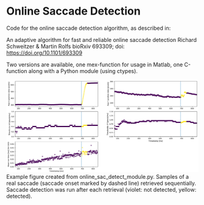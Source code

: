# Online Saccade Detection

Code for the online saccade detection algorithm, as described in:

An adaptive algorithm for fast and reliable online saccade detection
Richard Schweitzer & Martin Rolfs
bioRxiv 693309; doi: https://doi.org/10.1101/693309 

Two versions are available, one mex-function for usage in Matlab, one C-function along with a Python module (using ctypes).

![real_saccade_simulation_1.png](https://raw.githubusercontent.com/richardschweitzer/OnlineSaccadeDetection/master/python/real_saccade_simulation_1.png)
Example figure created from online_sac_detect_module.py. Samples of a real saccade (saccade onset marked by dashed line) retrieved sequentially. Saccade detection was run after each retrieval (violet: not detected, yellow: detected). 

